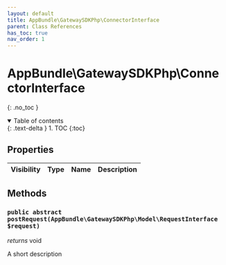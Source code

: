 ```yaml
---
layout: default
title: AppBundle\GatewaySDKPhp\ConnectorInterface
parent: Class References
has_toc: true
nav_order: 1
---
```


# AppBundle\GatewaySDKPhp\ConnectorInterface
{: .no_toc }



<details open markdown="block">
  <summary>
    Table of contents
  </summary>
  {: .text-delta }
1. TOC
{:toc}
</details>

## Properties

| Visibility | Type | Name | Description |
| :--- | :--- | :--- | :--- |


## Methods

### `public abstract postRequest(AppBundle\GatewaySDKPhp\Model\RequestInterface $request)`

*returns* void

A short description

